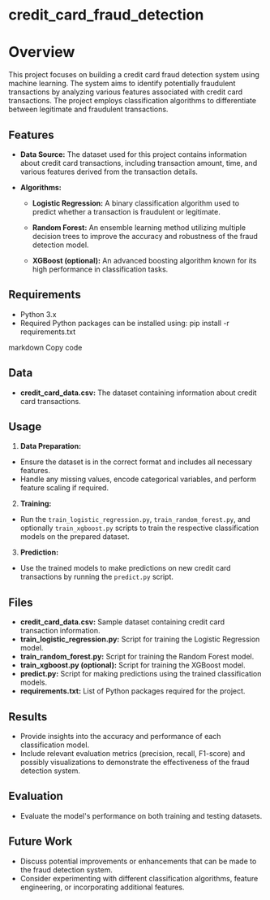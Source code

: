 # credit_card_fraud_detection
# Overview
This project focuses on building a credit card fraud detection system using machine learning. The system aims to identify potentially fraudulent transactions by analyzing various features associated with credit card transactions. The project employs classification algorithms to differentiate between legitimate and fraudulent transactions.

## Features
- **Data Source:** The dataset used for this project contains information about credit card transactions, including transaction amount, time, and various features derived from the transaction details.

- **Algorithms:**
  - **Logistic Regression:** A binary classification algorithm used to predict whether a transaction is fraudulent or legitimate.
  
  - **Random Forest:** An ensemble learning method utilizing multiple decision trees to improve the accuracy and robustness of the fraud detection model.

  - **XGBoost (optional):** An advanced boosting algorithm known for its high performance in classification tasks.

## Requirements
- Python 3.x
- Required Python packages can be installed using:
pip install -r requirements.txt

markdown
Copy code

## Data
- **credit_card_data.csv:** The dataset containing information about credit card transactions.

## Usage
1. **Data Preparation:**
 - Ensure the dataset is in the correct format and includes all necessary features.
 - Handle any missing values, encode categorical variables, and perform feature scaling if required.

2. **Training:**
 - Run the `train_logistic_regression.py`, `train_random_forest.py`, and optionally `train_xgboost.py` scripts to train the respective classification models on the prepared dataset.

3. **Prediction:**
 - Use the trained models to make predictions on new credit card transactions by running the `predict.py` script.

## Files
- **credit_card_data.csv:** Sample dataset containing credit card transaction information.
- **train_logistic_regression.py:** Script for training the Logistic Regression model.
- **train_random_forest.py:** Script for training the Random Forest model.
- **train_xgboost.py (optional):** Script for training the XGBoost model.
- **predict.py:** Script for making predictions using the trained classification models.
- **requirements.txt:** List of Python packages required for the project.

## Results
- Provide insights into the accuracy and performance of each classification model.
- Include relevant evaluation metrics (precision, recall, F1-score) and possibly visualizations to demonstrate the effectiveness of the fraud detection system.

## Evaluation
- Evaluate the model's performance on both training and testing datasets.

## Future Work
- Discuss potential improvements or enhancements that can be made to the fraud detection system.
- Consider experimenting with different classification algorithms, feature engineering, or incorporating additional features.
